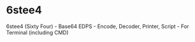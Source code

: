 # 6stee4
6stee4 (Sixty Four) - Base64 EDPS - Encode, Decoder, Printer, Script - For Terminal (including CMD)
